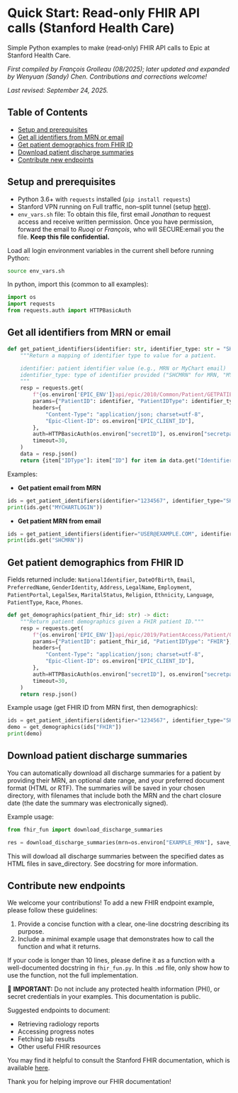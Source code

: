 # Quick Start: Read-only FHIR API calls (Stanford Health Care)

Simple Python examples to make (read‑only) FHIR API calls to Epic at Stanford Health Care.

*First compiled by François Grolleau (08/2025); later updated and expanded by Wenyuan (Sandy) Chen. Contributions and corrections welcome!*

*Last revised: September 24, 2025.*

## Table of Contents
- [Setup and prerequisites](#setup-and-prerequisites)
- [Get all identifiers from MRN or email](#get-all-identifiers-from-mrn-or-email)
- [Get patient demographics from FHIR ID](#get-patient-demographics-from-fhir-id)
- [Download patient discharge summaries](#download-patient-discharge-summaries)
- [Contribute new endpoints](#contribute-new-endpoints)


## Setup and prerequisites

- Python 3.6+ with `requests` installed (`pip install requests`)
- Stanford VPN running on Full traffic, non–split tunnel (setup [here](https://uit.stanford.edu/service/vpn)).
- `env_vars.sh` file: To obtain this file, first email *Jonathan* to request access and receive written permission. Once you have permission, forward the email to *Ruoqi* or *François*, who will SECURE:email you the file. **Keep this file confidential.**

Load all login environment variables in the current shell before running Python:
```bash
source env_vars.sh
```

In python, import this (common to all examples):

```python
import os
import requests
from requests.auth import HTTPBasicAuth
```

## Get all identifiers from MRN or email

```python
def get_patient_identifiers(identifier: str, identifier_type: str = "SHCMRN") -> dict:
    """Return a mapping of identifier type to value for a patient.

    identifier: patient identifier value (e.g., MRN or MyChart email)
    identifier_type: type of identifier provided ("SHCMRN" for MRN, "MYCHARTLOGIN" for email)
    """
    resp = requests.get(
        f"{os.environ['EPIC_ENV']}api/epic/2010/Common/Patient/GETPATIENTIDENTIFIERS/Patient/Identifiers",
        params={"PatientID": identifier, "PatientIDType": identifier_type},
        headers={
            "Content-Type": "application/json; charset=utf-8",
            "Epic-Client-ID": os.environ["EPIC_CLIENT_ID"],
        },
        auth=HTTPBasicAuth(os.environ["secretID"], os.environ["secretpass"]),
        timeout=30,
    )
    data = resp.json()
    return {item["IDType"]: item["ID"] for item in data.get("Identifiers", [])}
```

Examples:

- **Get patient email from MRN**
```python
ids = get_patient_identifiers(identifier="1234567", identifier_type="SHCMRN")
print(ids.get("MYCHARTLOGIN"))
```

- **Get patient MRN from email**
```python
ids = get_patient_identifiers(identifier="USER@EXAMPLE.COM", identifier_type="MYCHARTLOGIN")
print(ids.get("SHCMRN"))
```


## Get patient demographics from FHIR ID

Fields returned include: `NationalIdentifier`, `DateOfBirth`, `Email`, `PreferredName`, `GenderIdentity`, `Address`, `LegalName`, `Employment`, `PatientPortal`, `LegalSex`, `MaritalStatus`, `Religion`, `Ethnicity`, `Language`, `PatientType`, `Race`, `Phones`.

```python
def get_demographics(patient_fhir_id: str) -> dict:
    """Return patient demographics given a FHIR patient ID."""
    resp = requests.get(
        f"{os.environ['EPIC_ENV']}api/epic/2019/PatientAccess/Patient/GetPatientDemographics/Patient/Demographics",
        params={"PatientID": patient_fhir_id, "PatientIDType": "FHIR"},
        headers={
            "Content-Type": "application/json; charset=utf-8",
            "Epic-Client-ID": os.environ["EPIC_CLIENT_ID"],
        },
        auth=HTTPBasicAuth(os.environ["secretID"], os.environ["secretpass"]),
        timeout=30,
    )
    return resp.json()
```

Example usage (get FHIR ID from MRN first, then demographics):
```python
ids = get_patient_identifiers(identifier="1234567", identifier_type="SHCMRN")
demo = get_demographics(ids["FHIR"])
print(demo)
```

## Download patient discharge summaries

You can automatically download all discharge summaries for a patient by providing their MRN, an optional date range, and your preferred document format (HTML or RTF). The summaries will be saved in your chosen directory, with filenames that include both the MRN and the chart closure date (the date the summary was electronically signed).

Example usage:
```python
from fhir_fun import download_discharge_summaries

res = download_discharge_summaries(mrn=os.environ["EXAMPLE_MRN"], save_directory="dc_summaries", start_date="2025-01-01", end_date="2025-12-31", doc_type="text/html")
```

This will dowload all discharge summaries between the specified dates as HTML files in save_directory. See docstring for more information.


## Contribute new endpoints

We welcome your contributions! To add a new FHIR endpoint example, please follow these guidelines:

1. Provide a concise function with a clear, one-line docstring describing its purpose.
2. Include a minimal example usage that demonstrates how to call the function and what it returns.

If your code is longer than 10 lines, please define it as a function with a well-documented docstring in `fhir_fun.py`. In this `.md` file, only show how to use the function, not the full implementation.

🚨 **IMPORTANT:** Do not include any protected health information (PHI), or secret credentials in your examples. This documentation is public.

Suggested endpoints to document:
- Retrieving radiology reports
- Accessing progress notes
- Fetching lab results
- Other useful FHIR resources

You may find it helpful to consult the Stanford FHIR documentation, which is available [here](https://vendorservices.epic.com/Sandbox/Index).

Thank you for helping improve our FHIR documentation!
